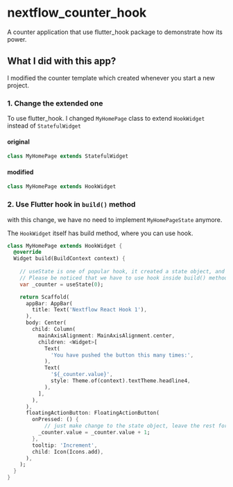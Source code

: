 # nextflow_counter_hook

A counter application that use flutter_hook package to demonstrate how its power. 

## What I did with this app?

I modified the counter template which created whenever you start a new project. 

### 1. Change the extended one

To use flutter_hook. I changed `MyHomePage` class to extend `HookWidget` instead of `StatefulWidget` 


#### original 

```dart
class MyHomePage extends StatefulWidget 
```

#### modified 

```dart
class MyHomePage extends HookWidget 
```

### 2. Use Flutter hook in `build()` method

with this change, we have no need to implement `MyHomePageState` anymore. 

The `HookWidget` itself has build method, where you can use hook.

```dart
class MyHomePage extends HookWidget {
  @override
  Widget build(BuildContext context) {
    
    // useState is one of popular hook, it created a state object, and stay for a lifetime. 
    // Please be noticed that we have to use hook inside build() method, or you will got error.ß 
    var _counter = useState(0);

    return Scaffold(
      appBar: AppBar(
        title: Text('Nextflow React Hook 1'),
      ),
      body: Center(
        child: Column(
          mainAxisAlignment: MainAxisAlignment.center,
          children: <Widget>[
            Text(
              'You have pushed the button this many times:',
            ),
            Text(
              '${_counter.value}',
              style: Theme.of(context).textTheme.headline4,
            ),
          ],
        ),
      ),
      floatingActionButton: FloatingActionButton(
        onPressed: () {
            // just make change to the state object, leave the rest for Hook widget! 
          _counter.value = _counter.value + 1;
        },
        tooltip: 'Increment',
        child: Icon(Icons.add),
      ), 
    );
  }
}
```

